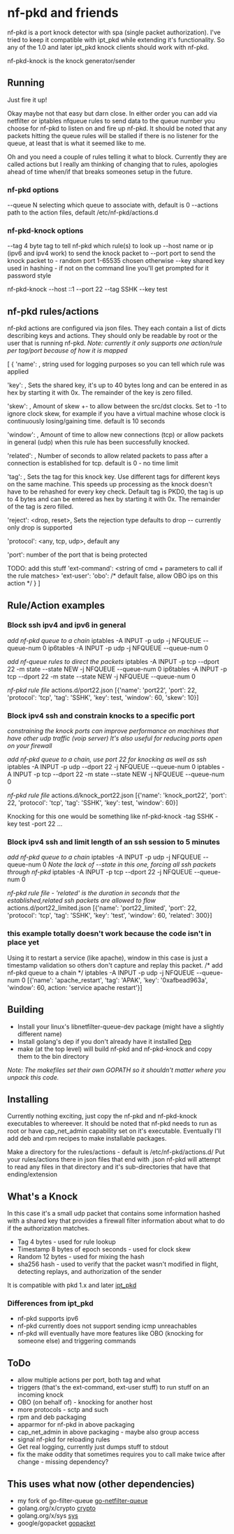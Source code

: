 # nf-pkd and friends

nf-pkd is a port knock detector with spa (single packet authorization).  I've tried to keep it compatible with ipt_pkd while extending it's functionality. So any of the 1.0 and later ipt_pkd knock clients should work with nf-pkd.

nf-pkd-knock is the knock generator/sender

## Running

Just fire it up!

Okay maybe not that easy but darn close.  In either order you can add via netfilter or iptables nfqueue rules to send data to the queue number you choose for nf-pkd to listen on and fire up nf-pkd.  It should be noted that any packets hitting the queue rules will be stalled if there is no listener for the queue, at least that is what it seemed like to me.

Oh and you need a couple of rules telling it what to block.  Currently they are called actions but I really am thinking of changing that to rules, apologies ahead of time when/if that breaks someones setup in the future.

### nf-pkd options
  --queue N selecting which queue to associate with, default is 0
  --actions path to the action files, default /etc/nf-pkd/actions.d

### nf-pkd-knock options
  --tag 4 byte tag to tell nf-pkd which rule(s) to look up
  --host name or ip (ipv6 and ipv4 work) to send the knock packet to
  --port port to send the knock packet to - random port 1-65535 chosen otherwise
  --key shared key used in hashing - if not on the command line you'll get prompted for it password style

  nf-pkd-knock --host ::1 --port 22 --tag SSHK --key test

## nf-pkd rules/actions
nf-pkd actions are configured via json files.  They each contain a list of dicts describing keys and actions.
They should only be readable by root or the user that is running nf-pkd.
*Note: currently it only supports one action/rule per tag/port because of how it is mapped*

[
 {
  'name': <name>,
      string used for logging purposes so you can tell which rule was applied

  'key': <key>,
      Sets the shared key, it's up to 40 bytes long and can be
      entered in as hex by starting it with 0x.
      The remainder of the key is zero filled.

  'skew': <time-in-secionds>,
      Amount of skew +- to allow between the src/dst clocks.  Set to -1
      to ignore clock skew, for example if you have a virtual machine whose clock
      is continuously losing/gaining time. default is 10 seconds

  'window': <time-in-seconds>,
      Amount of time to allow new connections (tcp) or allow packets in general (udp)
      when this rule has been successfully knocked.

  'related': <time-in-seconds>,
      Number of seconds to allow related packets to pass after a connection is established for tcp.
      default is 0 - no time limit

  'tag': <tag>,
      Sets the tag for this knock key.  Use different tags for
      different keys on the same machine.  This speeds up processing
      as the knock doesn't have to be rehashed for every key check.
      Default tag is PKD0, the tag is up to 4 bytes and can be
      entered as hex by starting it with 0x.
      The remainder of the tag is zero filled.

  'reject': <drop, reset>,
      Sets the rejection type
      defaults to drop -- currently only drop is supported

  'protocol': <any, tcp, udp>,
      default any

  'port': <port number>
      number of the port that is being protected

  TODO: add this stuff
  'ext-command': <string of cmd + parameters to call if the rule matches>
  'ext-user': <user to run the ext-action command as>
  'obo': <bool> /* default false, allow OBO ips on this action */
 }
]

## Rule/Action examples
### Block ssh ipv4 and ipv6 in general
*add nf-pkd queue to a chain*
iptables -A INPUT -p udp -j NFQUEUE --queue-num 0
ip6tables -A INPUT -p udp -j NFQUEUE --queue-num 0

*add nf-queue rules to direct the packets*
iptables -A INPUT -p tcp --dport 22 -m state --state NEW -j NFQUEUE --queue-num 0
ip6tables -A INPUT -p tcp --dport 22 -m state --state NEW -j NFQUEUE --queue-num 0

*nf-pkd rule file*
actions.d/port22.json
[{'name': 'port22', 'port': 22, 'protocol': 'tcp', 'tag': 'SSHK', 'key': test, 'window': 60, 'skew': 10}]

### Block ipv4 ssh and constrain knocks to a specific port
*constraining the knock ports can improve performance on machines that have other udp traffic (voip server)
It's also useful for reducing ports open on your firewall*

*add nf-pkd queue to a chain, use port 22 for knocking as well as ssh*
iptables -A INPUT -p udp --dport 22 -j NFQUEUE --queue-num 0
iptables -A INPUT -p tcp --dport 22 -m state --state NEW -j NFQUEUE --queue-num 0

*nf-pkd rule file*
actions.d/knock_port22.json
[{'name': 'knock_port22', 'port': 22, 'protocol': 'tcp', 'tag': 'SSHK', 'key': test, 'window': 60}]

Knocking for this one would be something like nf-pkd-knock -tag SSHK -key test -port 22 ...

### Block ipv4 ssh and limit length of an ssh session to 5 minutes
*add nf-pkd queue to a chain*
iptables -A INPUT -p udp -j NFQUEUE --queue-num 0
*Note the lack of --state in this one, forcing all ssh packets through nf-pkd*
iptables -A INPUT -p tcp --dport 22 -j NFQUEUE --queue-num 0

*nf-pkd rule file - 'related' is the duration in seconds that the established,related ssh packets are allowed to flow*
actions.d/port22_limited.json
[{'name': 'port22_limited', 'port': 22, 'protocol': 'tcp', 'tag': 'SSHK', 'key': 'test', 'window': 60, 'related': 300}]


### this example totally doesn't work because the code isn't in place yet
Using it to restart a service (like apache), window in this case is just a timestamp validation so others don't capture and replay this packet.
/* add nf-pkd queue to a chain */
iptables -A INPUT -p udp -j NFQUEUE --queue-num 0
[{'name': 'apache_restart', 'tag': 'APAK', 'key': '0xafbead963a', 'window': 60, action: 'service apache restart'}]


## Building
* Install your linux's libnetfilter-queue-dev package (might have a slightly different name)
* Install golang's dep if you don't already have it installed [Dep](https://github.com/golang/dep)
* make (at the top level) will build nf-pkd and nf-pkd-knock and copy them to the bin directory

*Note: The makefiles set their own GOPATH so it shouldn't matter where you unpack this code.*

## Installing
Currently nothing exciting, just copy the nf-pkd and nf-pkd-knock executables to whereever.  It should be noted that nf-pkd needs to run as root or have cap_net_admin capability set on it's executable.  Eventually I'll add deb and rpm recipes to make installable packages.

Make a directory for the rules/actions - default is /etc/nf-pkd/actions.d/
Put your rules/actions there in json files that end with .json
nf-pkd will attempt to read any files in that directory and it's sub-directories that have that ending/extension

## What's a Knock

In this case it's a small udp packet that contains some information hashed with a shared key that provides a firewall filter information about what to do if the authorization matches.

* Tag 4 bytes - used for rule lookup
* Timestamp 8 bytes of epoch seconds - used for clock skew
* Random 12 bytes - used for mixing the hash
* sha256 hash - used to verify that the packet wasn't modified in flight, detecting replays, and authorization of the sender

It is compatible with pkd 1.x and later [ipt_pkd](https://github.com/estabroo/pkd)

### Differences from ipt_pkd
* nf-pkd supports ipv6
* nf-pkd currently does not support sending icmp unreachables
* nf-pkd will eventually have more features like OBO (knocking for someone else) and triggering commands

## ToDo
* allow multiple actions per port, both tag and what
* triggers (that's the ext-command, ext-user stuff) to run stuff on an incoming knock
* OBO (on behalf of) - knocking for another host
* more protocols - sctp and such
* rpm and deb packaging
* apparmor for nf-pkd in above packaging
* cap_net_admin in above packaging - maybe also group access
* signal nf-pkd for reloading rules
* Get real logging, currently just dumps stuff to stdout
* fix the make oddity that sometimes requires you to call make twice after change - missing dependency?

## This uses what now (other dependencies)
* my fork of go-filter-queue [go-netfilter-queue](https://github.com/AkihiroSuda/go-netfilter-queue)
* golang.org/x/crypto [crypto](https://godoc.org/golang.org/x/crypto)
* golang.org/x/sys [sys](https://godoc.org/golang.org/x/sys)
* google/gopacket [gopacket](https://github.com/google/gopacket/)
